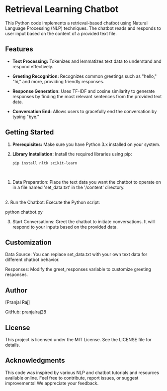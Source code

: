 # Retrieval Learning Chatbot

This Python code implements a retrieval-based chatbot using Natural Language Processing (NLP) techniques. The chatbot reads and responds to user input based on the content of a provided text file.

## Features

- **Text Processing:** Tokenizes and lemmatizes text data to understand and respond effectively.
  
- **Greeting Recognition:** Recognizes common greetings such as "hello," "hi," and more, providing friendly responses.

- **Response Generation:** Uses TF-IDF and cosine similarity to generate responses by finding the most relevant sentences from the provided text data.

- **Conversation End:** Allows users to gracefully end the conversation by typing "bye."

## Getting Started

1. **Prerequisites:** Make sure you have Python 3.x installed on your system.

2. **Library Installation:** Install the required libraries using pip:
   ```shell
   pip install nltk scikit-learn
<br>

1. Data Preparation: Place the text data you want the chatbot to operate on in a file named 'set_data.txt' in the '/content' directory.
<br>
2. Run the Chatbot: Execute the Python script:


python chatbot.py

3. Start Conversations: Greet the chatbot to initiate conversations. It will respond to your inputs based on the provided data.



## Customization
Data Source: You can replace set_data.txt with your own text data for different chatbot behavior.

Responses: Modify the greet_responses variable to customize greeting responses.

## Author 
[Pranjal Raj]  

GitHub: pranjalraj28  

## License  

This project is licensed under the MIT License. See the LICENSE file for details.

## Acknowledgments  

This code was inspired by various NLP and chatbot tutorials and resources available online.
Feel free to contribute, report issues, or suggest improvements! We appreciate your feedback.



